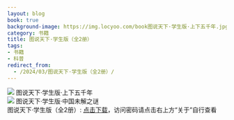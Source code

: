 ```yaml
---
layout: blog
book: true
background-image: https://img.locyoo.com/book图说天下·学生版·上下五千年.jpg
category: 书籍
title: 图说天下·学生版（全2册）
tags:
- 书籍
- 科普
redirect_from:
  - /2024/03/图说天下·学生版（全2册）/
---
```

![](https://img.locyoo.com/book图说天下·学生版·上下五千年.jpg)
图说天下·学生版·上下五千年
<br>
![](https://img.locyoo.com/book图说天下·学生版·中国未解之谜.jpg)
图说天下·学生版·中国未解之谜
<br>
图说天下·学生版（全2册）: <a name = "ref1" href="https://url18.ctfile.com/d/50983618-60479542-f7bcb6?p=3619">点击下载</a>，访问密码请点击右上方“关于”自行查看